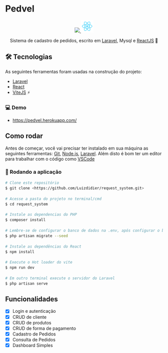 # Pedvel

<p align="center"><a href="https://laravel.com" target="_blank"><img src="https://raw.githubusercontent.com/laravel/art/master/logo-lockup/5%20SVG/2%20CMYK/1%20Full%20Color/laravel-logolockup-cmyk-red.svg" width="100"> <img src="https://raw.githubusercontent.com/github/explore/80688e429a7d4ef2fca1e82350fe8e3517d3494d/topics/react/react.png" width="40"> </a></p>

<p align="center">Sistema de cadastro de pedidos, escrito em <a href="https://laravel.com/docs" target="_blank">Laravel</a>, Mysql e <a href="https://reactjs.org/" target="_blank">ReactJS</a> 🚀 </p>

## 🛠 Tecnologias

As seguintes ferramentas foram usadas na construção do projeto:

- [Laravel](https://laravel.com)
- [React](https://pt-br.reactjs.org/)
- [ViteJS](https://vitejs.dev/) ⚡

### 💻 Demo

- https://pedvel.herokuapp.com/

## Como rodar

Antes de começar, você vai precisar ter instalado em sua máquina as seguintes ferramentas:
[Git](https://git-scm.com), [Node.js](https://nodejs.org/en/), [Laravel](https://laravel.com/docs).
Além disto é bom ter um editor para trabalhar com o código como [VSCode](https://code.visualstudio.com/)

### 🎲 Rodando a aplicação

```bash
# Clone este repositório
$ git clone <https://github.com/Luizdidier/request_system.git>

# Acesse a pasta do projeto no terminal/cmd
$ cd request_system

# Instale as dependencias do PHP
$ composer install

# Lembre-se de configurar o banco de dados na .env, após configurar o banco execute as migrations com o seed
$ php artisan migrate --seed

# Instale as dependências do React
$ npm install

# Execute o Hot loader do vite
$ npm run dev

# Em outro terminal execute o servidor do Laravel
$ php artisan serve
```

## Funcionalidades

- [x] Login e autenticação
- [x] CRUD de cliente
- [x] CRUD de produtos
- [x] CRUD de forma de pagamento
- [x] Cadastro de Pedidos
- [x] Consulta de Pedidos
- [x] Dashboard Simples
